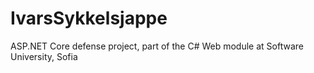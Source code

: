 # IvarsSykkelsjappe
 ASP.NET Core defense project, part of the C# Web module at Software University, Sofia
